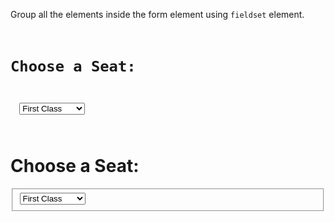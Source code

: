 Group all the elements inside
the form element using `fieldset`
element.

<codeblock language="html" type="exercise" testMode="fixedInput">
<code>
<h1>Choose a Seat:</h1>
<form>
  <select>
    <option value="summer">First Class</option>
    <option value="winter">Second Class</option>
    <option value="rainy">Third Class</option>
  </select>
</form>
</code>

<solution>
<h1>Choose a Seat:</h1>
<form>
  <fieldset>
    <select>
      <option value="summer">First Class</option>
      <option value="winter">Second Class</option>
      <option value="rainy">Third Class</option>
    </select>
  </fieldset>
</form>
</solution>
</codeblock>
